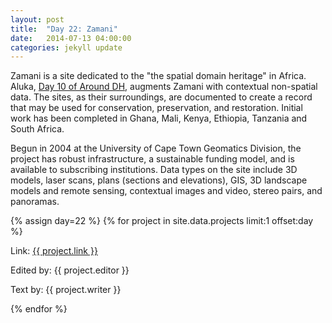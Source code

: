 ```yaml
---
layout: post
title:  "Day 22: Zamani"
date:   2014-07-13 04:00:00
categories: jekyll update
---
```


Zamani is a site dedicated to the "the spatial domain heritage" in Africa. Aluka, [Day 10 of Around DH](http://www.arounddh.org/jekyll/update/2014/07/01/day10/), augments Zamani with contextual non-spatial data. The sites, as their surroundings, are documented to create a record that may be used for conservation, preservation, and restoration. Initial work has been completed in Ghana, Mali, Kenya, Ethiopia, Tanzania and South Africa.

Begun in 2004 at the University of Cape Town Geomatics Division, the project has robust infrastructure, a sustainable funding model, and is available to subscribing institutions. Data types on the site include 3D models, laser scans, plans (sections and elevations), GIS, 3D landscape models and remote sensing, contextual images and video, stereo pairs, and panoramas.

<!-- Remember to assign the day -->
{% assign day=22 %}
{% for project in site.data.projects limit:1 offset:day %}
<p>Link: <a href="{{ project.link }}">{{ project.link }}</a></p>
<p>Edited by: {{ project.editor }}</p>
<p>Text by: {{ project.writer }}</p>
{% endfor %}
